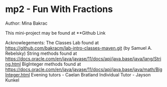 # mp2 - Fun With Fractions

Author: Mina Bakrac

This mini-project may be found at **Github Link

Acknowlegements:
The Classes Lab found at https://github.com/bakracm/lab-intro-classes-maven.git (by Samuel A. Rebelsky)
String methods found at https://docs.oracle.com/en/java/javase/11/docs/api/java.base/java/lang/String.html
BigInteger methods found at https://docs.oracle.com/en/java/javase/11/docs/api/java.base/java/math/BigInteger.html
Evening tutors - Caelan Bratland
Individual Tutor - Jayson Kunkel
